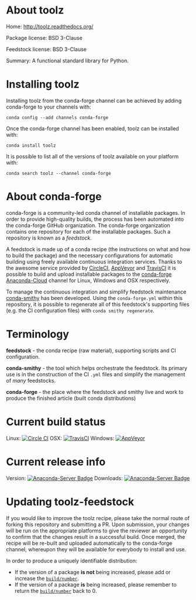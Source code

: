 About toolz
===========

Home: http://toolz.readthedocs.org/

Package license: BSD 3-Clause

Feedstock license: BSD 3-Clause

Summary: A functional standard library for Python.



Installing toolz
================

Installing toolz from the conda-forge channel can be achieved by adding conda-forge to your channels with:

```
conda config --add channels conda-forge
```

Once the conda-forge channel has been enabled, toolz can be installed with:

```
conda install toolz
```

It is possible to list all of the versions of toolz available on your platform with:

```
conda search toolz --channel conda-forge
```


About conda-forge
=================

conda-forge is a community-led conda channel of installable packages.
In order to provide high-quality builds, the process has been automated into the
conda-forge GitHub organization. The conda-forge organization contains one repository 
for each of the installable packages. Such a repository is known as a *feedstock*.

A feedstock is made up of a conda recipe (the instructions on what and how to build
the package) and the necessary configurations for automatic building using freely
available continuous integration services. Thanks to the awesome service provided by
[CircleCI](https://circleci.com/), [AppVeyor](http://www.appveyor.com/)
and [TravisCI](https://travis-ci.org/) it is possible to build and upload installable
packages to the [conda-forge](https://anaconda.org/conda-forge)
[Anaconda-Cloud](http://docs.anaconda.org/) channel for Linux, Windows and OSX respectively.

To manage the continuous integration and simplify feedstock maintenance
[conda-smithy](http://github.com/conda-forge/conda-smithy) has been developed.
Using the ``conda-forge.yml`` within this repository, it is possible to regenerate all of
this feedstock's supporting files (e.g. the CI configuration files) with ``conda smithy regenerate``.


Terminology
===========

**feedstock** - the conda recipe (raw material), supporting scripts and CI configuration.

**conda-smithy** - the tool which helps orchestrate the feedstock.
                   Its primary use is in the construction of the CI ``.yml`` files
                   and simplify the management of *many* feedstocks.

**conda-forge** - the place where the feedstock and smithy live and work to
                  produce the finished article (built conda distributions)

Current build status
====================

Linux: [![Circle CI](https://circleci.com/gh/conda-forge/toolz-feedstock.svg?style=svg)](https://circleci.com/gh/conda-forge/toolz-feedstock)
OSX: [![TravisCI](https://travis-ci.org/conda-forge/toolz-feedstock.svg?branch=master)](https://travis-ci.org/conda-forge/toolz-feedstock) 
Windows: [![AppVeyor](https://ci.appveyor.com/api/projects/status/github/conda-forge/toolz-feedstock?svg=True)](https://ci.appveyor.com/project/conda-forge/toolz-feedstock/branch/master)

Current release info
====================
Version: [![Anaconda-Server Badge](https://anaconda.org/conda-forge/toolz/badges/version.svg)](https://anaconda.org/conda-forge/toolz)
Downloads: [![Anaconda-Server Badge](https://anaconda.org/conda-forge/toolz/badges/downloads.svg)](https://anaconda.org/conda-forge/toolz)


Updating toolz-feedstock
========================

If you would like to improve the toolz recipe, please take the normal
route of forking this repository and submitting a PR. Upon submission, your changes will
be run on the appropriate platforms to give the reviewer an opportunity to confirm that the
changes result in a successful build. Once merged, the recipe will be re-built and uploaded
automatically to the conda-forge channel, whereupon they will be available for everybody to
install and use.

In order to produce a uniquely identifiable distribution:
 * If the version of a package **is not** being increased, please add or increase
   the [``build/number``](http://conda.pydata.org/docs/building/meta-yaml.html#build-number-and-string). 
 * If the version of a package **is** being increased, please remember to return
   the [``build/number``](http://conda.pydata.org/docs/building/meta-yaml.html#build-number-and-string)
   back to 0.
